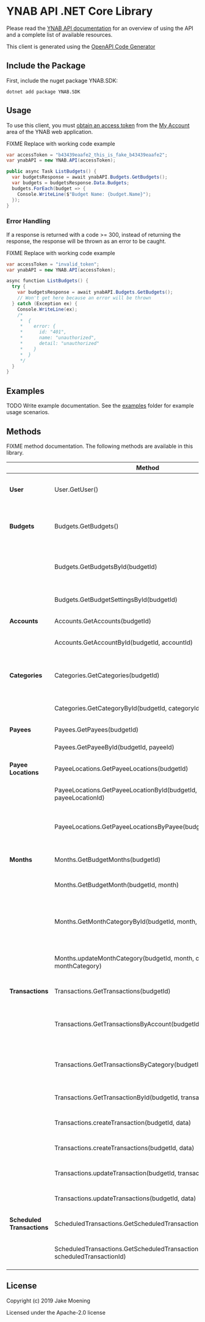 # YNAB API .NET Core Library

Please read the [YNAB API documentation][ynabapi] for an overview of using the
API and a complete list of available resources.

This client is generated using the [OpenAPI Code Generator][openapi]

## Include the Package

First, include the nuget package YNAB.SDK:

```shell
dotnet add package YNAB.SDK
```

## Usage

To use this client, you must [obtain an access token][accesstoken] from the
[My Account][myaccount] area of the YNAB web application.

FIXME Replace with working code example
``` csharp
var accessToken = "b43439eaafe2_this_is_fake_b43439eaafe2";
var ynabAPI = new YNAB.API(accessToken);

public async Task ListBudgets() {
  var budgetsResponse = await ynabAPI.Budgets.GetBudgets();
  var budgets = budgetsResponse.Data.Budgets;
  budgets.ForEach(budget => {
    Console.WriteLine($"Budget Name: {budget.Name}");
  });
}
```

### Error Handling

If a response is returned with a code >= 300, instead of returning the response,
the response will be thrown as an error to be caught.

FIXME Replace with working code example
``` csharp
var accessToken = "invalid_token";
var ynabAPI = new YNAB.API(accessToken);

async function ListBudgets() {
  try {
    var budgetsResponse = await ynabAPI.Budgets.GetBudgets();
    // Won't get here because an error will be thrown
  } catch (Exception ex) {
    Console.WriteLine(ex);
    /*
     *  {
     *    error: {
     *      id: "401",
     *      name: "unauthorized",
     *      detail: "unauthorized"
     *    }
     *  }
     */
  }
}
```

## Examples

TODO Write example documentation.
See the [examples][examples]
folder for example usage scenarios.

## Methods

FIXME method documentation.
The following methods are available in this library.

|                            | Method                                                                                                                                                         | Description                                           |
|----------------------------|----------------------------------------------------------------------------------------------------------------------------------------------------------------|-------------------------------------------------------|
| **User**                   | User.GetUser() | Returns authenticated user information                |
| **Budgets**                | Budgets.GetBudgets() | Returns budgets list with summary information         |
|                            | Budgets.GetBudgetsById(budgetId) | Returns a single budget with all related entities     |
|                            | Budgets.GetBudgetSettingsById(budgetId) | Returns settings for a budget                         |
| **Accounts**               | Accounts.GetAccounts(budgetId) | Returns all accounts                                  |
|                            | Accounts.GetAccountById(budgetId, accountId) | Returns a single account                              |
| **Categories**             | Categories.GetCategories(budgetId) | Returns all categories grouped by category group.     |
|                            | Categories.GetCategoryById(budgetId, categoryId) | Returns a single category                             |
| **Payees**                 | Payees.GetPayees(budgetId) | Returns all payees                                    |
|                            | Payees.GetPayeeById(budgetId, payeeId) | Returns single payee                                  |
| **Payee Locations**        | PayeeLocations.GetPayeeLocations(budgetId) | Returns all payee locations                           |
|                            | PayeeLocations.GetPayeeLocationById(budgetId, payeeLocationId) | Returns a single payee location                       |
|                            | PayeeLocations.GetPayeeLocationsByPayee(budgetId, payeeId) | Returns all payee locations for the specified payee   |
| **Months**                 | Months.GetBudgetMonths(budgetId) | Returns all budget months                             |
|                            | Months.GetBudgetMonth(budgetId, month) | Returns a single budget month                         |
|                            | Months.GetMonthCategoryById(budgetId, month, categoryId) | Returns a single category for a specific budget month |
|                            | Months.updateMonthCategory(budgetId, month, categoryId, monthCategory) | Update an existing month category                     |
| **Transactions**           | Transactions.GetTransactions(budgetId) | Returns budget transactions                           |
|                            | Transactions.GetTransactionsByAccount(budgetId, accountId) | Returns all transactions for a specified account      |
|                            | Transactions.GetTransactionsByCategory(budgetId, categoryId) | Returns all transactions for a specified category     |
|                            | Transactions.GetTransactionById(budgetId, transactionId) | Returns a single transaction                          |
|                            | Transactions.createTransaction(budgetId, data) | Creates a single transaction                  |
|                            | Transactions.createTransactions(budgetId, data) | Creates multiple transactions                  |
|                            | Transactions.updateTransaction(budgetId, transactionId, data) | Updates a single transaction                                 |
|                            | Transactions.updateTransactions(budgetId, data) | Updates multiple transactions                                 |
| **Scheduled Transactions** | ScheduledTransactions.GetScheduledTransactions(budgetId) | Returns all scheduled transactions                    |
|                            | ScheduledTransactions.GetScheduledTransactionById(budgetId, scheduledTransactionId) | Returns a single scheduled transaction                |

## License

Copyright (c) 2019 Jake Moening

Licensed under the Apache-2.0 license

[openapi]: https://github.com/OpenAPITools/openapi-generator
[ynabapi]: https://api.youneedabudget.com
[accesstoken]: https://api.youneedabudget.com/#authentication-overview
[myaccount]: https://app.youneedabudget.com/settings
[examples]: https://github.com/jaboc83/ynab-sdk-dotnetcore/tree/master/examples
